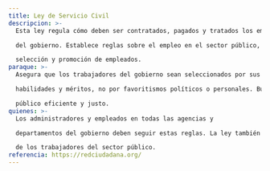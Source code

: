 ```yaml
---
title: Ley de Servicio Civil
descripcion: >-
  Esta ley regula cómo deben ser contratados, pagados y tratados los empleados

  del gobierno. Establece reglas sobre el empleo en el sector público, incluyendo el proceso de

  selección y promoción de empleados.
paraque: >-
  Asegura que los trabajadores del gobierno sean seleccionados por sus

  habilidades y méritos, no por favoritismos políticos o personales. Busca garantizar un servicio

  público eficiente y justo.
quienes: >-
  Los administradores y empleados en todas las agencias y

  departamentos del gobierno deben seguir estas reglas. La ley también protege los derechos

  de los trabajadores del sector público.
referencia: https://redciudadana.org/
---
```

